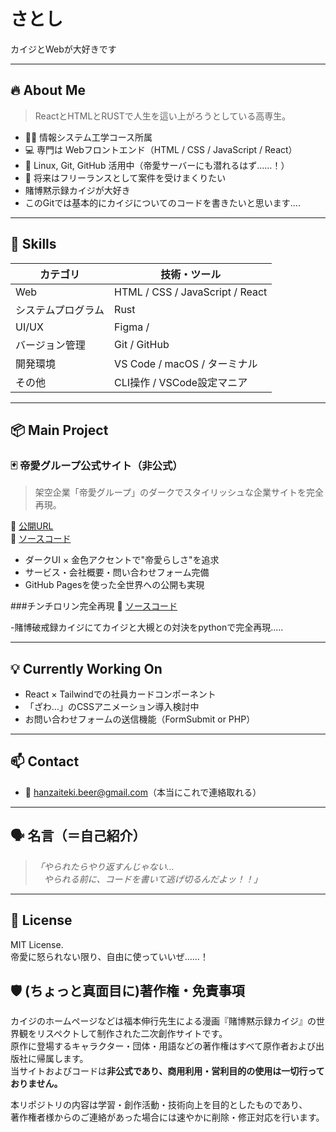 # さとし

カイジとWebが大好きです

---

## 🔥 About Me

>ReactとHTMLとRUSTで人生を這い上がろうとしている高専生。

- 🧑‍🎓 情報システム工学コース所属
- 💻 専門は Webフロントエンド（HTML / CSS / JavaScript / React）
- 🐧 Linux, Git, GitHub 活用中（帝愛サーバーにも潜れるはず……！）
- 🎯 将来はフリーランスとして案件を受けまくりたい
- 賭博黙示録カイジが大好き
- このGitでは基本的にカイジについてのコードを書きたいと思います....

---

## 🚀 Skills

| カテゴリ       | 技術・ツール                         |
|----------------|--------------------------------------|
| Web            | HTML / CSS / JavaScript / React 
|システムプログラム | Rust                             |
| UI/UX          | Figma /                           |
| バージョン管理 | Git / GitHub                         |
| 開発環境       | VS Code / macOS / ターミナル          |
| その他         | CLI操作 / VSCode設定マニア            |

---

## 📦 Main Project

### 🃏 帝愛グループ公式サイト（非公式）

> 架空企業「帝愛グループ」のダークでスタイリッシュな企業サイトを完全再現。

🔗 [公開URL](https://santosusi.github.io/satoshi-first-portfolio/)  
🧾 [ソースコード](https://github.com/santosusi/satoshi-first-portfolio)

- ダークUI × 金色アクセントで"帝愛らしさ"を追求
- サービス・会社概要・問い合わせフォーム完備
- GitHub Pagesを使った全世界への公開も実現

###チンチロリン完全再現
🧾 [ソースコード](https://github.com/santosusi/chinchirorin)

-賭博破戒録カイジにてカイジと大槻との対決をpythonで完全再現.....


---

## 💡 Currently Working On

- React × Tailwindでの社員カードコンポーネント
- 「ざわ…」のCSSアニメーション導入検討中
- お問い合わせフォームの送信機能（FormSubmit or PHP）

---

## 📫 Contact

- 📧 hanzaiteki.beer@gmail.com（本当にこれで連絡取れる）

---

## 🗣️ 名言（＝自己紹介）

> _「やられたらやり返すんじゃない…  
> 　やられる前に、コードを書いて逃げ切るんだよッ！！」_

---

## 📜 License

MIT License.  
帝愛に怒られない限り、自由に使っていいぜ……！

## 🛡️ (ちょっと真面目に)著作権・免責事項

カイジのホームページなどは福本伸行先生による漫画『賭博黙示録カイジ』の世界観をリスペクトして制作された二次創作サイトです。  
原作に登場するキャラクター・団体・用語などの著作権はすべて原作者および出版社に帰属します。  
当サイトおよびコードは**非公式であり、商用利用・営利目的の使用は一切行っておりません。**

本リポジトリの内容は学習・創作活動・技術向上を目的としたものであり、  
著作権者様からのご連絡があった場合には速やかに削除・修正対応を行います。



